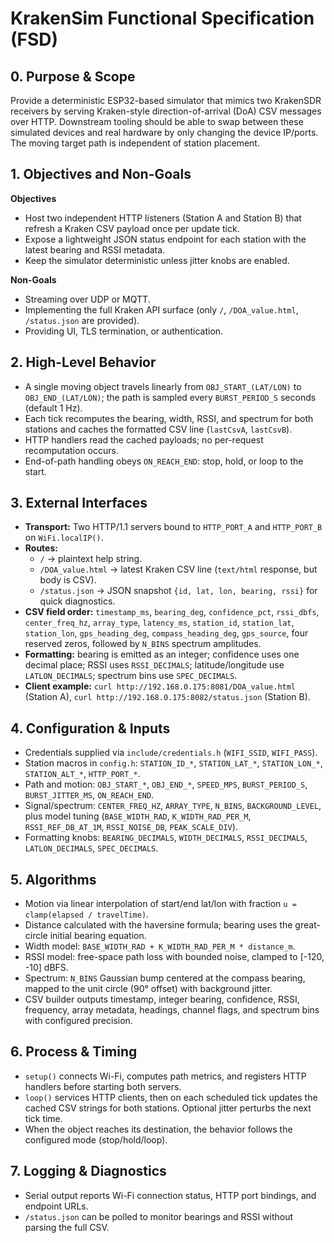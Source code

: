 # KrakenSim Functional Specification (FSD)

## 0. Purpose & Scope
Provide a deterministic ESP32-based simulator that mimics two KrakenSDR receivers by serving Kraken-style direction-of-arrival (DoA) CSV messages over HTTP. Downstream tooling should be able to swap between these simulated devices and real hardware by only changing the device IP/ports. The moving target path is independent of station placement.

## 1. Objectives and Non-Goals
**Objectives**
- Host two independent HTTP listeners (Station A and Station B) that refresh a Kraken CSV payload once per update tick.
- Expose a lightweight JSON status endpoint for each station with the latest bearing and RSSI metadata.
- Keep the simulator deterministic unless jitter knobs are enabled.

**Non-Goals**
- Streaming over UDP or MQTT.
- Implementing the full Kraken API surface (only `/`, `/DOA_value.html`, `/status.json` are provided).
- Providing UI, TLS termination, or authentication.

## 2. High-Level Behavior
- A single moving object travels linearly from `OBJ_START_(LAT/LON)` to `OBJ_END_(LAT/LON)`; the path is sampled every `BURST_PERIOD_S` seconds (default 1 Hz).
- Each tick recomputes the bearing, width, RSSI, and spectrum for both stations and caches the formatted CSV line (`lastCsvA`, `lastCsvB`).
- HTTP handlers read the cached payloads; no per-request recomputation occurs.
- End-of-path handling obeys `ON_REACH_END`: stop, hold, or loop to the start.

## 3. External Interfaces
- **Transport:** Two HTTP/1.1 servers bound to `HTTP_PORT_A` and `HTTP_PORT_B` on `WiFi.localIP()`.
- **Routes:**
  - `/` -> plaintext help string.
  - `/DOA_value.html` -> latest Kraken CSV line (`text/html` response, but body is CSV).
  - `/status.json` -> JSON snapshot `{id, lat, lon, bearing, rssi}` for quick diagnostics.
- **CSV field order:** `timestamp_ms`, `bearing_deg`, `confidence_pct`, `rssi_dbfs`, `center_freq_hz`, `array_type`, `latency_ms`, `station_id`, `station_lat`, `station_lon`, `gps_heading_deg`, `compass_heading_deg`, `gps_source`, four reserved zeros, followed by `N_BINS` spectrum amplitudes.
- **Formatting:** bearing is emitted as an integer; confidence uses one decimal place; RSSI uses `RSSI_DECIMALS`; latitude/longitude use `LATLON_DECIMALS`; spectrum bins use `SPEC_DECIMALS`.
- **Client example:** `curl http://192.168.0.175:8081/DOA_value.html` (Station A), `curl http://192.168.0.175:8082/status.json` (Station B).

## 4. Configuration & Inputs
- Credentials supplied via `include/credentials.h` (`WIFI_SSID`, `WIFI_PASS`).
- Station macros in `config.h`: `STATION_ID_*`, `STATION_LAT_*`, `STATION_LON_*`, `STATION_ALT_*`, `HTTP_PORT_*`.
- Path and motion: `OBJ_START_*`, `OBJ_END_*`, `SPEED_MPS`, `BURST_PERIOD_S`, `BURST_JITTER_MS`, `ON_REACH_END`.
- Signal/spectrum: `CENTER_FREQ_HZ`, `ARRAY_TYPE`, `N_BINS`, `BACKGROUND_LEVEL`, plus model tuning (`BASE_WIDTH_RAD`, `K_WIDTH_RAD_PER_M`, `RSSI_REF_DB_AT_1M`, `RSSI_NOISE_DB`, `PEAK_SCALE_DIV`).
- Formatting knobs: `BEARING_DECIMALS`, `WIDTH_DECIMALS`, `RSSI_DECIMALS`, `LATLON_DECIMALS`, `SPEC_DECIMALS`.

## 5. Algorithms
- Motion via linear interpolation of start/end lat/lon with fraction `u = clamp(elapsed / travelTime)`.
- Distance calculated with the haversine formula; bearing uses the great-circle initial bearing equation.
- Width model: `BASE_WIDTH_RAD + K_WIDTH_RAD_PER_M * distance_m`.
- RSSI model: free-space path loss with bounded noise, clamped to [-120, -10] dBFS.
- Spectrum: `N_BINS` Gaussian bump centered at the compass bearing, mapped to the unit circle (90° offset) with background jitter.
- CSV builder outputs timestamp, integer bearing, confidence, RSSI, frequency, array metadata, headings, channel flags, and spectrum bins with configured precision.

## 6. Process & Timing
- `setup()` connects Wi-Fi, computes path metrics, and registers HTTP handlers before starting both servers.
- `loop()` services HTTP clients, then on each scheduled tick updates the cached CSV strings for both stations. Optional jitter perturbs the next tick time.
- When the object reaches its destination, the behavior follows the configured mode (stop/hold/loop).

## 7. Logging & Diagnostics
- Serial output reports Wi-Fi connection status, HTTP port bindings, and endpoint URLs.
- `/status.json` can be polled to monitor bearings and RSSI without parsing the full CSV.
